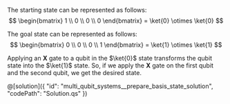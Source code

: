 ﻿The starting state can be represented as follows:
$$ \begin{bmatrix} 1 \\ 0 \\ 0 \\ 0 \end{bmatrix} = \ket{0} \otimes \ket{0} $$

The goal state can be represented as follows:
$$ \begin{bmatrix} 0 \\ 0 \\ 0 \\ 1 \end{bmatrix} = \ket{1} \otimes \ket{1} $$

Applying an **X** gate to a qubit in the $\ket{0}$ state transforms the qubit state into the $\ket{1}$ state. So, if we apply the **X** gate on the first qubit and the second qubit, we get the desired state.

@[solution]({
"id": "multi_qubit_systems__prepare_basis_state_solution",
"codePath": "Solution.qs"
})
